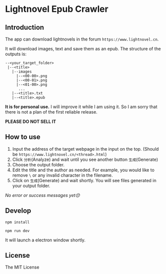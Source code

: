 # Lightnovel Epub Crawler

## Introduction

The app can download lightnovels in the forum `https://www.lightnovel.cn`.

It will download images, text and save them as an epub.
The structure of the outputs is:
```
--<your_target_folder>
 |--<title>
   |--images
     |--<00-00>.png
     |--<00-01>.png
     |--<01-00>.png
      ...
   |--<title>.txt
   |--<title>.epub
```

**It is for personal use.**
I will improve it while I am using it.
So I am sorry that there is not a plan of the first reliable release. 

**PLEASE DO NOT SELL IT**

## How to use

1. Input the address of the target webpage in the input on the top. (Should be `https://www.lightnovel.cn/<thread>.html`)
2. Click `分析`(Analyze) and wait until you see another button `生成`(Generate)
3. Choose the output folder.
4. Edit the title and the author as needed. For example, you would like to remove `\` or any invalid character in the filename.
5. Click on `生成`(Generate) and wait shortly. You will see files generated in your output folder.

*No error or success messages yet😔*



## Develop

`npm install`

`npm run dev`

It will launch a electron window shortly.

## License
The MIT License
